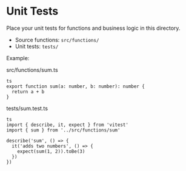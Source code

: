 # Unit Tests

Place your unit tests for functions and business logic in this directory.

- Source functions: `src/functions/`
- Unit tests: `tests/`

Example:

src/functions/sum.ts

```
ts
export function sum(a: number, b: number): number {
  return a + b
}
```

tests/sum.test.ts

```
ts
import { describe, it, expect } from 'vitest'
import { sum } from '../src/functions/sum'

describe('sum', () => {
  it('adds two numbers', () => {
    expect(sum(1, 2)).toBe(3)
  })
})
```
